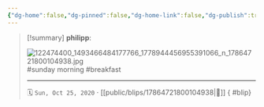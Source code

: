 ```yaml
---
{"dg-home":false,"dg-pinned":false,"dg-home-link":false,"dg-publish":true,"type":"blip","disabled rules":["yaml-title","yaml-title-alias","file-name-heading"],"title":"philipp on instagram @ 2020-10-25","created-date":"2020-10-25T06:26:00","updated-date":"2025-05-02T17:43:07","dg-path":"blips/17864721800104938.md","permalink":"/blips/17864721800104938/","dgPassFrontmatter":true}
---
```


> [!summary] **philipp**:
>
> ![122474400_1493466484177766_1778944456955391066_n_17864721800104938.jpg](/img/user/attachments/122474400_1493466484177766_1778944456955391066_n_17864721800104938.jpg)
> #sunday morning #breakfast
> - - -
>
> 🗓️ `Sun, Oct 25, 2020` · [[public/blips/17864721800104938\|🔗]]
{ #blip}

